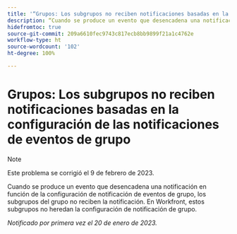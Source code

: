 ```yaml
---
title: '“Grupos: Los subgrupos no reciben notificaciones basadas en la configuración de las notificaciones de eventos de grupo”'
description: “Cuando se produce un evento que desencadena una notificación en función de la configuración de notificación de eventos de grupo, los subgrupos del grupo no reciben la notificación. En Workfront, estos subgrupos no heredan la configuración de notificación de grupo.”
hidefromtoc: true
source-git-commit: 209a6610fec9743c817ecb8bb9899f21a1c4762e
workflow-type: ht
source-wordcount: '102'
ht-degree: 100%

---
```



# Grupos: Los subgrupos no reciben notificaciones basadas en la configuración de las notificaciones de eventos de grupo

>[!NOTE]
>
>Este problema se corrigió el 9 de febrero de 2023.

Cuando se produce un evento que desencadena una notificación en función de la configuración de notificación de eventos de grupo, los subgrupos del grupo no reciben la notificación. En Workfront, estos subgrupos no heredan la configuración de notificación de grupo.

_Notificado por primera vez el 20 de enero de 2023._

